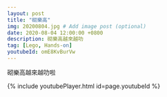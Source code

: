 ```yaml
---
layout: post
title: "砌樂高"
img: 20200804.jpg # Add image post (optional)
date: 2020-08-04 12:00:00 +0800
description: 砌樂高越來越叻
tag: [Lego, Hands-on]
youtubeId: omE8KvBurVw
---
```

砌樂高越來越叻啦

{% include youtubePlayer.html id=page.youtubeId %}